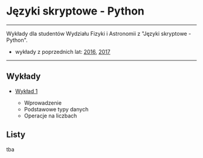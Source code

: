 # Języki skryptowe - Python

---

Wykłady dla studentów Wydziału Fizyki i Astronomii z "Języki skryptowe - Python".

* wykłady z poprzednich lat: [2016](https://tomaszgolan.github.io/js-python/), [2017](https://github.com/TomaszGolan/js-python)

---

## Wykłady

*  [Wykład 1](https://tomaszgolan.github.io/wfia_python/wfia_python/html/python_w01.html)

    * Wprowadzenie
    * Podstawowe typy danych
    * Operacje na liczbach

## Listy

tba
